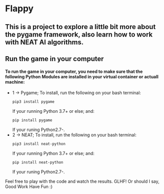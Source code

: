 # Flappy
## This is a project to explore a little bit more about the pygame framework, also learn how to work with NEAT AI algorithms.


## Run the game in your computer
#### To run the game in your computer, you need to make sure that the following Python Modules are installed in your virtual container or actuall machine:
- 1 -> Pygame; To install, run the following on your bash terminal:
  ```bash
  pip3 install pygame
  ```
  If your running Python 3.7+ or else; and:
  ```bash
  pip install pygame
  ```
  If your runing Python2.7-.
- 2 -> NEAT; To install, run the following on your bash terminal:
  ```bash
  pip3 install neat-python
  ```
  If your running Python 3.7+ or else; and:
  ```bash
  pip install neat-python
  ``` 
  If your runing Python2.7-.
  
Feel free to play with the code and watch the results. GLHF! Or should I say, Good Work Have Fun :)
